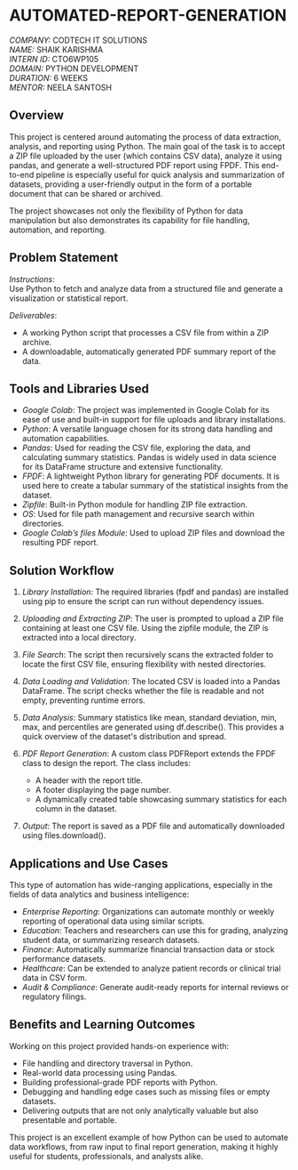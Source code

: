 # AUTOMATED-REPORT-GENERATION

*COMPANY:* CODTECH IT SOLUTIONS  
*NAME:* SHAIK KARISHMA  
*INTERN ID:* CTO6WP105  
*DOMAIN:* PYTHON DEVELOPMENT  
*DURATION:* 6 WEEKS  
*MENTOR:* NEELA SANTOSH

## Overview

This project is centered around automating the process of data extraction, analysis, and reporting using Python. The main goal of the task is to accept a ZIP file uploaded by the user (which contains CSV data), analyze it using pandas, and generate a well-structured PDF report using FPDF. This end-to-end pipeline is especially useful for quick analysis and summarization of datasets, providing a user-friendly output in the form of a portable document that can be shared or archived.

The project showcases not only the flexibility of Python for data manipulation but also demonstrates its capability for file handling, automation, and reporting.

## Problem Statement

*Instructions*:  
Use Python to fetch and analyze data from a structured file and generate a visualization or statistical report.

*Deliverables*:  
- A working Python script that processes a CSV file from within a ZIP archive.  
- A downloadable, automatically generated PDF summary report of the data.

## Tools and Libraries Used

- *Google Colab*: The project was implemented in Google Colab for its ease of use and built-in support for file uploads and library installations.
- *Python*: A versatile language chosen for its strong data handling and automation capabilities.
- *Pandas*: Used for reading the CSV file, exploring the data, and calculating summary statistics. Pandas is widely used in data science for its DataFrame structure and extensive functionality.
- *FPDF*: A lightweight Python library for generating PDF documents. It is used here to create a tabular summary of the statistical insights from the dataset.
- *Zipfile*: Built-in Python module for handling ZIP file extraction.
- *OS*: Used for file path management and recursive search within directories.
- *Google Colab’s files Module*: Used to upload ZIP files and download the resulting PDF report.

## Solution Workflow

1. *Library Installation*: The required libraries (fpdf and pandas) are installed using pip to ensure the script can run without dependency issues.

2. *Uploading and Extracting ZIP*: The user is prompted to upload a ZIP file containing at least one CSV file. Using the zipfile module, the ZIP is extracted into a local directory.

3. *File Search*: The script then recursively scans the extracted folder to locate the first CSV file, ensuring flexibility with nested directories.

4. *Data Loading and Validation*: The located CSV is loaded into a Pandas DataFrame. The script checks whether the file is readable and not empty, preventing runtime errors.

5. *Data Analysis*: Summary statistics like mean, standard deviation, min, max, and percentiles are generated using df.describe(). This provides a quick overview of the dataset's distribution and spread.

6. *PDF Report Generation*: A custom class PDFReport extends the FPDF class to design the report. The class includes:
   - A header with the report title.
   - A footer displaying the page number.
   - A dynamically created table showcasing summary statistics for each column in the dataset.

7. *Output*: The report is saved as a PDF file and automatically downloaded using files.download().

## Applications and Use Cases

This type of automation has wide-ranging applications, especially in the fields of data analytics and business intelligence:

- *Enterprise Reporting*: Organizations can automate monthly or weekly reporting of operational data using similar scripts.
- *Education*: Teachers and researchers can use this for grading, analyzing student data, or summarizing research datasets.
- *Finance*: Automatically summarize financial transaction data or stock performance datasets.
- *Healthcare*: Can be extended to analyze patient records or clinical trial data in CSV form.
- *Audit & Compliance*: Generate audit-ready reports for internal reviews or regulatory filings.

## Benefits and Learning Outcomes

Working on this project provided hands-on experience with:
- File handling and directory traversal in Python.
- Real-world data processing using Pandas.
- Building professional-grade PDF reports with Python.
- Debugging and handling edge cases such as missing files or empty datasets.
- Delivering outputs that are not only analytically valuable but also presentable and portable.

This project is an excellent example of how Python can be used to automate data workflows, from raw input to final report generation, making it highly useful for students, professionals, and analysts alike.
